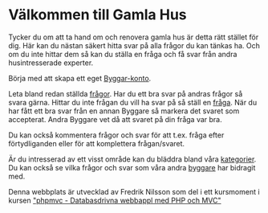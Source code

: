 Välkommen till Gamla Hus
========================

Tycker du om att ta hand om och renovera gamla hus är detta rätt stället för dig. Här kan du nästan säkert hitta svar på alla frågor du kan tänkas ha. Och om du inte hittar dem så kan du ställa en fråga och få svar från andra husintresserade experter.

Börja med att skapa ett eget [Byggar-konto](users/add).

Leta bland redan ställda [frågor](questions). Har du ett bra svar på andras frågor så svara gärna. Hittar du inte frågan du vill ha svar på så ställ en [fråga](questions/ask). När du har fått ett bra svar från en annan Byggare så markera det svaret som accepterat. Andra Byggare vet då att svaret på din fråga var bra.

Du kan också kommentera frågor och svar för att t.ex. fråga efter förtydliganden eller för att komplettera frågan/svaret. 

Är du intresserad av ett visst område kan du bläddra bland våra [kategorier](tags/list). Du kan också se vilka frågor och svar som våra andra [byggare](users/list) har bidragit med.

Denna webbplats är utvecklad av Fredrik Nilsson som del i ett kursmoment i kursen ["phpmvc - Databasdrivna webbappl med PHP och MVC"](http://dbwebb.se/phpmvc/)
